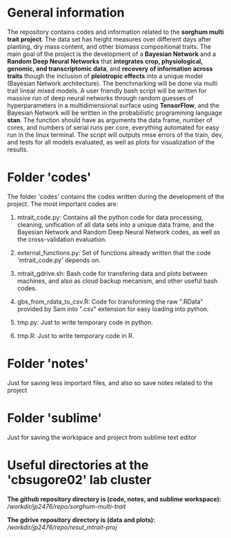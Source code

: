 # General information

The repository contains codes and information related to the **sorghum multi trait project**. The data set has height measures over different days after planting, dry mass content, and other biomass compositional traits. The main goal of the project is the development of a **Bayesian Network** and a **Random Deep Neural Networks** that **integrates crop, physiological, genomic, and transcriptomic data**, and **recovery of information across traits** though the inclusion of **pleiotropic effects** into a unique model (Bayesian Network architecture). The benchmarking will be done via multi trait linear mixed models. A user friendly bash script will be written for massive run of deep neural networks through random guesses of hyperparameters in a multidimensional surface using **TensorFlow**, and the Bayesian Network will be written in the probabilistic programming language **stan**. The function should have as arguments the data frame, number of cores, and numbers of serial runs per core, everything automated for easy run in the linux terminal. The script will outputs rmse errors of the train, dev, and tests for all models evaluated, as well as plots for visualization of the results.

# Folder 'codes'

The folder 'codes' contains the codes written during the development of the project. The most important codes are:

1. mtrait_code.py: Contains all the python code for data processing, cleaning, unification of all data sets into a unique data frame, and the Bayesian Network and Random Deep Neural Network codes, as well as the cross-validation evaluation.

2. external_functions.py: Set of functions already written that the code 'mtrait_code.py' depends on.

3. mtrait_gdrive.sh: Bash code for transfering data and plots between machines, and also as cloud backup mecanism, and other useful bash codes.

4. gbs_from_rdata_to_csv.R: Code for transforming the raw ".RData" provided by Sam into ".csv" extension for easy loading into python.

5. tmp.py: Just to write temporary code in python.

6. tmp.R: Just to write temporary code in R.

# Folder 'notes'

Just for saving less important files, and also so save notes related to the project

# Folder 'sublime'

Just for saving the workspace and project from sublime text editor

# Useful directories at the 'cbsugore02' lab cluster

**The github repository directory is (code, notes, and sublime workspace):** */workdir/jp2476/repo/sorghum-multi-trait*

**The gdrive repository directory is (data and plots):** */workdir/jp2476/repo/resul_mtrait-proj*




